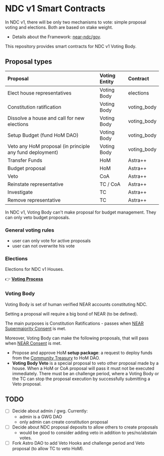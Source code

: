 # NDC v1 Smart Contracts

In NDC v1, there will be only two mechanisms to vote: simple proposal voting and elections. Both are based on stake weight.

- Details about the Framework: [near-ndc/gov](https://github.com/near-ndc/gov).

This repository provides smart contracts for NDC v1 Voting Body.

## Proposal types

| Proposal                                                 | Voting Entity | Contract    |
| :------------------------------------------------------- | :------------ | :---------- |
| Elect house representatives                              | Voting Body   | elections   |
| Constitution ratification                                | Voting Body   | voting_body |
| Dissolve a house and call for new elections              | Voting Body   | voting_body |
| Setup Budget (fund HoM DAO)                              | Voting Body   | voting_body |
| Veto any HoM proposal (in principle any fund deployment) | Voting Body   | voting_body |
| Transfer Funds                                           | HoM           | Astra++     |
| Budget proposal                                          | HoM           | Astra++     |
| Veto                                                     | CoA           | Astra++     |
| Reinstate representative                                 | TC / CoA      | Astra++     |
| Investigate                                              | TC            | Astra++     |
| Remove representative                                    | TC            | Astra++     |

In NDC v1, Voting Body can't make proposal for budget management. They can only veto budget proposals.

### General voting rules

- user can only vote for active proposals
- user can not overwrite his vote

### Elections

Elections for NDC v1 Houses.

👉 [**Voting Process**](https://github.com/near-ndc/gov/blob/main/framework-v1/elections-voting.md)

### Voting Body

Voting Body is set of human verified NEAR accounts constituting NDC.

Setting a proposal will require a big bond of NEAR (to be defined).

The main purposes is Constitution Ratifications - passes when [NEAR Supermajority Consent](https://github.com/near-ndc/gov/blob/main/framework-v1/ratification-and-election-process.md#voting) is met.

Moreover, Voting Body can make the following proposals, that will pass when [NEAR Consent](https://github.com/near-ndc/gov/blob/main/framework-v1/ratification-and-election-process.md#voting) is met.

- Propose and approve HoM **setup package**: a request to deploy funds from the [Community Treasury](https://github.com/near-ndc/gov/blob/main/framework-v1/community-treasury.md) to HoM DAO.
- **Voting Body Veto** is a special proposal to veto other proposal made by a house. When a HoM or CoA proposal will pass it must not be executed immediately. There must be an challenge period, where a Voting Body or the TC can stop the proposal execution by successfully submitting a Veto proposal.

## TODO

- [ ] Decide about admin / gwg. Currently:
  - admin is a GWG DAO
  - only admin can create constitution proposal
- [ ] Decide about NDC proposal deposits to allow others to create proposals
  - would be good to consider adding veto in addition to yes/no/abstain votes.
- [ ] Fork Astro DAO to add Veto Hooks and challenge period and Veto proposal (to allow TC to veto HoM).
